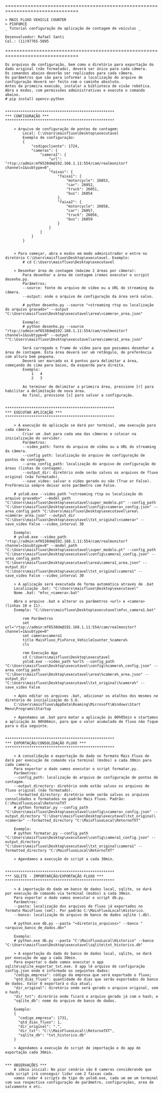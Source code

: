 ================================================================================
	
	> MAIS FLUXO VEHICLE COUNTER
	> PIXFORCE
	_ Tutorial configuração da aplicação de contagem de veículos _
	
	Desenvolvedor: Rafael Santi 
	Cel.: (11)97765-5095
	
================================================================================

	Os arquivos de configuração, bem como o diretório para exportação do dado original (não formatado), deverá ser único para cada câmera.
	Os comandos abaixo deverão ser replicados para cada câmera. 
	Os parâmetros que são para informar a localização do arquivo de configuração deverá ser feito com o caminho absoluto. 
	Antes da primeira execuão, instalar a biblioteca de visão robótica. Abra o msdos, com permissões administrativas e execute o comando abaixo. 
	# pip install opencv-python
	
	
	**************************************************
	*** CONFIGURAÇÃO ***
	**************************************************
	
		> Arquivo de configuração de pontos de contagem:
			Local: C:\Users\maisfluxo\Desktop\executavel
			Exemplo de configuração: 
			{
				"codigocliente": 1724,
				"cameras": {
					"camera1": {
						"url": "rtsp://admin:mf6538dm@192.168.1.11:554/cam/realmonitor?channel=1&subtype=0",
						"faixas": {
							"faixa1": {
								"motorcycle": 26053,
								"car": 26052,
								"truck": 26051,
								"bus": 26054
							},
							"faixa2": {
								"motorcycle": 26058,
								"car": 26057,
								"truck": 26056,
								"bus": 26059
							}
						}
					}
				}
			}
			
		
		> Para começar, abra o msdos em modo administrador e entre no diretório C:\Users\maisfluxo\Desktop\executavel. Exemplo: 
			# cd C:\Users\maisfluxo\Desktop\executavel
		
		> Desenhar área de contagem (máximo 2 áreas por câmera):
			Para desenhar a área de contagem iremos executar o scripit desenho.py. 
			Parâmetros: 
			--source: fonte do arquivo de vídeo ou a URL do streaming da câmera.
			--output: onde o arquivo de configuração da área será salvo.
			
			# python desenho.py --source "<streaming rtsp ou localização do arquivo gravado>" --output "C:\Users\maisfluxo\Desktop\executavel\area\<camera>_area.json"
			
			Exemplo: 
			# python desenho.py --source "rtsp://admin:mf6538dm@192.168.1.11:554/cam/realmonitor?channel=1&subtype=0" --output ""C:\Users\maisfluxo\Desktop\executavel\area\camera1_area.json"
			
			Será carregado o frame do vídeo para que possamos desenhar a área de contagem. Esta área deverá ser um retângulo, de preferência com altura bem pequena.
			Deverá ser marcado os 4 pontos para delimitar a área, começando de cima para baixo, da esquerda para direita.
			Exemplo: 
				1	4
				2	3
				
			Ao terminar de delimitar a primeira área, pressione [r] para habilitar a delimitação de nova área. 
			Ao final, pressione [s] para salvar a configuração.


	**************************************************
	*** EXECUTAR APLICAÇÃO ***
	**************************************************
	
		> A execução da aplicação se dará por terminal, uma execução para cada câmera. 
			Criar um .bat para cada uma das câmeras e colocar na inicialização do servidor.
			Parâmetros: 
			--video_path: fonte do arquivo de vídeo ou a URL do streaming da câmera.
			--config path: localização do arquivo de configuração de pontos de contagem.
			--area_config_path: localização do arquivo de configuração de áreas (linhas de contagem).
			--output_dir: diretório onde serão salvos os arquivos de fluxo original (não formatado).
			--save_video: salvar o video gerado ou não (True or False). Prefêrencia sempre deixar este parâmetro com False.
		
		# yolo8.exe --video_path "<streaming rtsp ou localização do arquivo gravado>" --model_path "C:\Users\maisfluxo\Desktop\executavel\super_modelo.pt" --config_path "C:\Users\maisfluxo\Desktop\executavel\config\<camera>_config.json" --area_config_path "C:\Users\maisfluxo\Desktop\executavel\area\<camera>_area.json" --output_dir "C:\Users\maisfluxo\Desktop\executavel\txt_original\<camera>" --save_video False --video_interval 30
		
		Exemplo: 
		# yolo8.exe --video_path "rtsp://admin:mf6538dm@192.168.1.11:554/cam/realmonitor?channel=1&subtype=0" --model_path "C:\Users\maisfluxo\Desktop\executavel\super_modelo.pt" --config_path "C:\Users\maisfluxo\Desktop\executavel\config\camera1_config.json" --area_config_path "C:\Users\maisfluxo\Desktop\executavel\area\camera1_area.json" --output_dir "C:\Users\maisfluxo\Desktop\executavel\txt_original\camera1" --save_video False --video_interval 30
		
		> A aplicação será executada de forma automática através de .bat
		Localização .bat: "C:\Users\maisfluxo\Desktop\executavel"
		Nome .bat: "mfvc_<camera>.bat"
		
		Abra o arquivo .bat e alterar os parâmetros <url> e <camera> (linhas 10 e 11).
		Exemplo: "C:\Users\maisfluxo\Desktop\executavel\mfvc_camera1.bat"

			rem Parâmetros
			set url="rtsp://admin:mf6538dm@192.168.1.11:554/cam/realmonitor?channel=1&subtype=0"
			set camera=camera1
			title MaisFluxo_PixForce_VehicleCounter_%camera%
			cls

			rem Execução App
			cd C:\Users\maisfluxo\Desktop\executavel
			yolo8.exe --video_path %url% --config_path "C:\Users\maisfluxo\Desktop\executavel\config\%camera%_config.json" --area_config_path "C:\Users\maisfluxo\Desktop\executavel\area\%camera%_area.json" --output_dir "C:\Users\maisfluxo\Desktop\executavel\txt_original\%camera%" --save_video False

		> Após editar os arquivos .bat, adicionar os atalhos dos mesmos no diretório de inicialização do S.O.
		C:\Users\maisfluxo\AppData\Roaming\Microsoft\Windows\Start Menu\Programs\Startup
		
		> Agendamos um .bat para matar a aplicação às 00h05min e startamos a aplicação às 00h06min, para que o valor acumulado de fluxo não fique para o dia seguinte.
		

	**************************************************
	*** EXPORTAÇÃO/CONSOLIDAÇÃO FLUXO ***
	**************************************************
	
		> A consolidação e exportação do dado no formato Mais Fluxo de dará por execução de comando via terminal (msdos) a cada 30min para cada camera. 
		Para exportar o dado vamos executar o script formatar.py.
		Parâmetros: 
		--config_path: localização do arquivo de configuração de pontos de contagem.
		--output_directory: diretório onde estão salvos os arquivos de fluxo original (não formatado).
		--formatted_directory: diretório onde serão salvos os arquivos consolidados e formatados no padrão Mais Fluxo. Padrão: C:\MaisFluxoLocal\RetornoTXT 
		# python formatar.py --config_path "C:\Users\maisfluxo\Desktop\executavel\config\<camera>_config.json" --output_directory "C:\Users\maisfluxo\Desktop\executavel\txt_original\<camera>" --formatted_directory "C:\MaisFluxoLocal\RetornoTXT"
		
		Exemplo: 
		# python formatar.py --config_path "C:\Users\maisfluxo\Desktop\executavel\config\camera1_config.json" --output_directory "C:\Users\maisfluxo\Desktop\executavel\txt_original\camera1" --formatted_directory "C:\MaisFluxoLocal\RetornoTXT"
		
		> Agendamos a execução do script a cada 30min. 
		
		
	**************************************************
	*** SQLITE - IMPORTARÇÃO/EXPORTAÇÃO FLUXO ***
	**************************************************
	
		> A importação do dado em banco de dados local, sqlite, se dará por execução de comando via terminal (msdos) a cada 30min. 
		Para exportar o dado vamos executar o script db.py.
		Parâmetros: 
		--pasta: localização dos arquivos de fluxo já exportados no formato MaisFluxo (xml). Por padrão C:\MaisFluxoLocal\Historico.
		--banco: localização do arquivo de banco de dados sqlite (.db).
		
		# python.exe db.py --pasta "<diretorio_arquivos>" --banco "<arquivo_banco_de_dados.db>"
		
		Exemplo: 
		# python.exe db.py --pasta "C:\MaisFluxoLocal\Historico" --banco "C:\Users\maisfluxo\Desktop\executavel\sqlite\txt_historico.db"
		
		> A exportação do dado do banco de dados local, sqlite, se dará por execução de app a cada 30min. 
		Para exportar o dado vamos executar o app sqlite\sqlite_exportar_txt.exe. O app lê arquivo de configuração config.json onde é informado os seguintes dados:
		"codigo_empresa": código da empresa que será exportado o fluxo;
		"qtd_dias_fluxo": quantidade de dias que serão exportados do banco de dados. Valor 0 exportará o dia atual;
		"dir_original": diretório onde será gerado o arquivo original, sem o hash;
		"dir_txt": direrório onde ficará o arquivo gerado já com o hash; e
		"sqlite_db": nome do arquivo de banco de dados.
		
		Exemplo: 
		{
		  "codigo_empresa": 1731,
		  "qtd_dias_fluxo": 1,
		  "dir_original": ".",
		  "dir_txt": "C:\\MaisFluxoLocal\\RetornoTXT",
		  "sqlite_db": "txt_historico.db"
		}
		
		> Agendamos a execução do script de importação e do app de exportação cada 30min. 
				
		
	*** OBSERVAÇÕES ***
		A ideia inicial: No pior cenário são 8 cameras considerando que cada script irá conseguir lidar com 2 faixas cada.
		vamos rodar 4 scripts do tipo do yolo8.exe, cada um em um terminal com sua respectiva configuração de parâmetro, configurações, area de salvamento e etc.